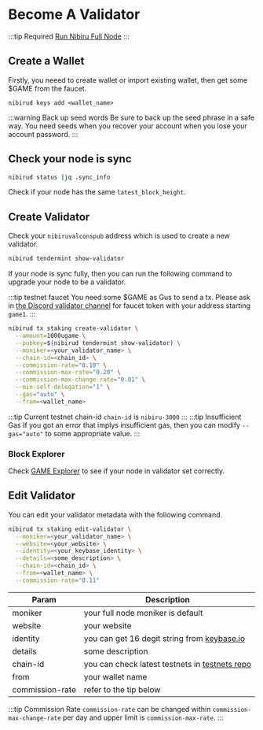 # Become A Validator

:::tip Required
[Run Nibiru Full Node](../testnets/fullnode.md)
:::

## Create a Wallet
Firstly, you neeed to create wallet or import existing wallet, then get some $GAME from the faucet.

```
nibirud keys add <wallet_name>
```

:::warning Back up seed words
Be sure to back up the seed phrase in a safe way.
You need seeds when you recover your account when you lose your account password.
:::

## Check your node is sync
```sh
nibirud status |jq .sync_info
```
Check if your node has the same `latest_block_height`.


## Create Validator
Check your `nibiruvalconspub` address which is used to create a new validator.

```sh
nibirud tendermint show-validator
```

If your node is sync fully, then you can run the following command to upgrade your node to be a validator.

:::tip testnet faucet
You need some $GAME as Gus to send a tx.
Please ask in [the Discord validator channel](https://discord.gg/VfvTCP7Rm2) for faucet token with your address starting `game1`.
:::

```sh
nibirud tx staking create-validator \
  --amount=1000ugame \
  --pubkey=$(nibirud tendermint show-validator) \
  --moniker=<your_validator_name> \
  --chain-id=<chain_id> \
  --commission-rate="0.10" \
  --commission-max-rate="0.20" \
  --commission-max-change-rate="0.01" \
  --min-self-delegation="1" \
  --gas="auto" \
  --from=<wallet_name>
```

:::tip Current testnet chain-id
`chain-id` is `nibiru-3000`
:::
:::tip Insufficient Gas
If you got an error that implys insufficient gas, then you can modify `--gas="auto"` to some appropriate value.
:::


### Block Explorer
Check [GAME Explorer](https://nibiru-3000.game-explorer.io/) to see if your node in validator set correctly.


## Edit Validator
You can edit your validator metadata with the following command.


```sh
nibirud tx staking edit-validator \
  --moniker=<your_validator_name> \
  --website=<your_website> \
  --identity=<your_keybase_identity> \
  --details=<some_description> \
  --chain-id=<chain_id> \
  --from=<wallet_name> \
  --commission-rate="0.11"
```

Param| Description
--------- | ---------
moniker | your full node moniker is default
website | your website
identity | you can get 16 degit string from [keybase.io](https://keybase.io/)
details| some description
chain-id| you can check latest testnets in [testnets repo](https://github.com/cosmos-gaminghub/testnets)
from| your wallet name
commission-rate| refer to the tip below

:::tip Commission Rate
`commission-rate` can be changed within `commission-max-change-rate` per day and upper limit is `commission-max-rate`.
:::
